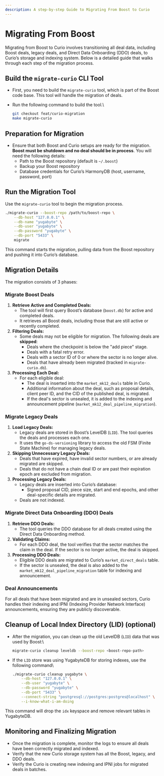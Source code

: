 ```yaml
---
description: A step-by-step Guide to Migrating From Boost to Curio
---
```


# Migrating From Boost

Migrating from Boost to Curio involves transitioning all deal data, including Boost deals, legacy deals, and Direct Data Onboarding (DDO) deals, to Curio’s storage and indexing system. Below is a detailed guide that walks through each step of the migration process.

## Build the `migrate-curio` CLI Tool

* First, you need to build the `migrate-curio` tool, which is part of the Boost code base. This tool will handle the migration of deals.
*   Run the following command to build the tool.\


    ```bash
    git checkout feat/curio-migration
    make migrate-curio
    ```

## Preparation for Migration

* Ensure that both Boost and Curio setups are ready for the migration. **Boost must be shutdown and no deal should be in process**. You will need the following details:
  * Path to the Boost repository (default is `~/.boost`)
  * Backup your Boost repository
  * Database credentials for Curio’s HarmonyDB (host, username, password, port)

## Run the Migration Tool

Use the `migrate-curio` tool to begin the migration process.

```bash
./migrate-curio --boost-repo /path/to/boost-repo \
    --db-host "127.0.0.1" \
    --db-name "yugabyte" \
    --db-user "yugabyte" \
    --db-password "yugabyte" \
    --db-port "5433" \
    migrate
```

This command starts the migration, pulling data from the Boost repository and pushing it into Curio’s database.

## Migration Details

The migration consists of 3 phases:

### Migrate Boost Deals

1. **Retrieve Active and Completed Deals:**
   * The tool will first query Boost’s database (`boost.db`) for active and completed deals.
   * It retrieves all Boost deals, including those that are still active or recently completed.
2. **Filtering Deals:**
   * Some deals may not be eligible for migration. The following deals are **skipped**:
     * Deals where the checkpoint is below the "add piece" stage.
     * Deals with a fatal retry error.
     * Deals with a sector ID of 0 or where the sector is no longer alive.
     * Deals that have already been migrated (tracked in `migrate-curio.db`).
3. **Processing Each Deal:**
   * For each eligible deal:
     * The deal is inserted into the `market_mk12_deals` table in Curio.
     * Additional information about the deal, such as proposal details, client peer ID, and the CID of the published deal, is migrated.
     * If the deal's sector is unsealed, it is added to the indexing and announcement pipeline (`market_mk12_deal_pipeline_migration`).

### Migrate Legacy Deals

1. **Load Legacy Deals:**
   * Legacy deals are stored in Boost’s LevelDB (`LID`). The tool queries the deals and processes each one.
   * It uses the `go-ds-versioning` library to access the old FSM (Finite State Machine) for managing legacy deals.
2. **Skipping Unnecessary Legacy Deals:**
   * Deals that have expired, have invalid sector numbers, or are already migrated are skipped.
   * Deals that do not have a chain deal ID or are past their expiration epoch are excluded from migration.
3. **Processing Legacy Deals:**
   * Legacy deals are inserted into Curio’s database:
     * Signed proposal CID, piece size, start and end epochs, and other deal-specific details are migrated.
   * Deals are not indexed.

### Migrate Direct Data Onboarding (DDO) Deals

1. **Retrieve DDO Deals:**
   * The tool queries the DDO database for all deals created using the Direct Data Onboarding method.
2. **Validating Claims:**
   * For each DDO deal, the tool verifies that the sector matches the claim in the deal. If the sector is no longer active, the deal is skipped.
3. **Processing DDO Deals:**
   * Eligible DDO deals are migrated to Curio’s `market_direct_deals` table.
   * If the sector is unsealed, the deal is also added to the `market_mk12_deal_pipeline_migration` table for indexing and announcement.

### **Deal Announcements**

For all deals that have been migrated and are in unsealed sectors, Curio handles their indexing and IPNI (Indexing Provider Network Interface) announcements, ensuring they are publicly discoverable.

## Cleanup of Local Index Directory (LID) (optional)

*   After the migration, you can clean up the old LevelDB (`LID`) data that was used by Boost:\


    ```bash
    migrate-curio cleanup leveldb --boost-repo <boost-repo-path>
    ```
*   If the `LID` store was using YugabyteDB for storing indexes, use the following command\


    ```bash
    ./migrate-curio cleanup yugabyte \
        --db-host "127.0.0.1" \
        --db-user "yugabyte" \
        --db-password "yugabyte" \
        --db-port "5433" \
        --connect-string "postgresql://postgres:postgres@localhost" \
        --i-know-what-i-am-doing
    ```

This command will drop the `idx` keyspace and remove relevant tables in YugabyteDB.

## Monitoring and Finalizing Migration

* Once the migration is complete, monitor the logs to ensure all deals have been correctly migrated and indexed.
* Verify that the new Curio storage system has all the Boost, legacy, and DDO deals.
* Verify the Curio is creating new indexing and IPNI jobs for migrated deals in batches.
